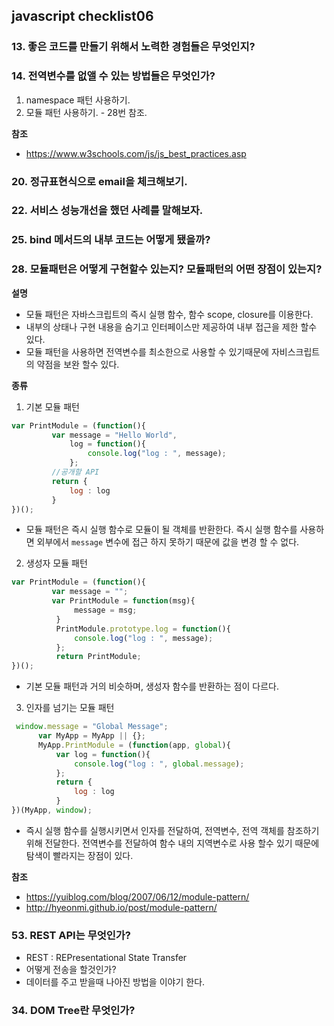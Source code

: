 ## javascript checklist06

### 13. 좋은 코드를 만들기 위해서 노력한 경험들은 무엇인지? 

### 14. 전역변수를 없앨 수 있는 방법들은 무엇인가? 

1. namespace 패턴 사용하기.
2. 모듈 패턴 사용하기. - 28번 참조.

**참조**
- https://www.w3schools.com/js/js_best_practices.asp

### 20. 정규표현식으로 email을 체크해보기.

### 22. 서비스 성능개선을 했던 사례를 말해보자.

### 25. bind 메서드의 내부 코드는 어떻게 됐을까?

### 28. 모듈패턴은 어떻게 구현할수 있는지? 모듈패턴의 어떤 장점이 있는지?
**설명**

- 모듈 패턴은 자바스크립트의 즉시 실행 함수, 함수 scope, closure를 이용한다. 
- 내부의 상태나 구현 내용을 숨기고 인터페이스만 제공하여 내부 접근을 제한 할수 있다.
- 모듈 패턴을 사용하면 전역변수를 최소한으로 사용할 수 있기때문에 자비스크립트의 약점을 보완 할수 있다.

**종류**
1. 기본 모듈 패턴
~~~Javascript
var PrintModule = (function(){
         var message = "Hello World",
             log = function(){
                 console.log("log : ", message);
             };
         //공개할 API
         return {
             log : log
         }
})();
~~~
- 모듈 패턴은 즉시 실행 함수로 모듈이 될 객체를 반환한다. 즉시 실행 함수를 사용하면 외부에서 `message` 변수에 접근 하지 못하기 때문에 값을 변경 할 수 없다.

2. 생성자 모듈 패턴
~~~Javascript
var PrintModule = (function(){
         var message = "";
         var PrintModule = function(msg){
              message = msg;
          }
          PrintModule.prototype.log = function(){
              console.log("log : ", message);
          };
          return PrintModule;
})();
~~~
- 기본 모듈 패턴과 거의 비슷하며, 생성자 함수를 반환하는 점이 다르다.

3. 인자를 넘기는 모듈 패턴
~~~Javascript
 window.message = "Global Message";
      var MyApp = MyApp || {};
      MyApp.PrintModule = (function(app, global){
          var log = function(){
              console.log("log : ", global.message);
          };
          return {
              log : log
          }
})(MyApp, window);
~~~

- 즉시 실행 함수를 실행시키면서 인자를 전달하여, 전역변수, 전역 객체를 참조하기 위해 전달한다. 전역변수를 전달하여 함수 내의 지역변수로 사용 할수 있기 때문에 탐색이 빨라지는 장점이 있다. 

**참조**

- https://yuiblog.com/blog/2007/06/12/module-pattern/
- http://hyeonmi.github.io/post/module-pattern/
### 53. REST API는 무엇인가? 
- REST : REPresentational State Transfer
- 어떻게 전송을 할것인가? 
- 데이터를 주고 받을때 나아진 방법을 이야기 한다.


### 34. DOM Tree란 무엇인가? 